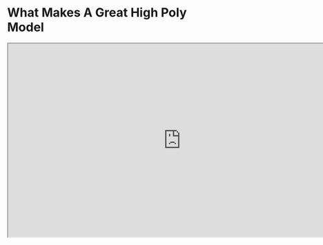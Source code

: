 # What Makes A Great High Poly Model

<p><iframe src="https://www.youtube.com/embed/yhmzwDwRrY0?rel=0" width="800" height="450" allowfullscreen="allowfullscreen" allow="accelerometer; autoplay; clipboard-write; encrypted-media; gyroscope; picture-in-picture"></iframe></p>
<p>&nbsp;</p>